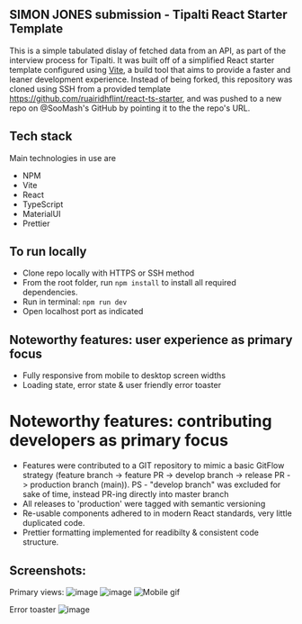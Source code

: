 ## SIMON JONES submission - Tipalti React Starter Template
This is a simple tabulated dislay of fetched data from an API, as part of the interview process for Tipalti.
It was built off of a simplified React starter template configured using [Vite](https://vitejs.dev/guide/), a build tool that aims to provide a faster and leaner development experience.
Instead of being forked, this repository was cloned using SSH from a provided template https://github.com/ruairidhflint/react-ts-starter, and was pushed to a new repo on @SooMash's GitHub by pointing it to the the repo's URL. 

## Tech stack
Main technologies in use are
- NPM
- Vite
- React
- TypeScript
- MaterialUI
- Prettier

## To run locally
- Clone repo locally with HTTPS or SSH method
- From the root folder, run `npm install` to install all required dependencies.
- Run in terminal: `npm run dev`
- Open localhost port as indicated


## Noteworthy features: user experience as primary focus
- Fully responsive from mobile to desktop screen widths
- Loading state, error state & user friendly error toaster

# Noteworthy features: contributing developers as primary focus
- Features were contributed to a GIT repository to mimic a basic GitFlow strategy (feature branch -> feature PR -> develop branch -> release PR -> production branch (main)). PS - "develop branch" was excluded for sake of time, instead PR-ing directly into master branch
- All releases to 'production' were tagged with semantic versioning
- Re-usable components adhered to in modern React standards, very little duplicated code.
- Prettier formatting implemented for readibilty & consistent code structure.


## Screenshots:
Primary views:
![image](https://github.com/user-attachments/assets/45b3d489-0b54-4fda-be2e-d679ad38e280)
![image](https://github.com/user-attachments/assets/5301e0b8-9b46-48ba-8378-b844e642160c)
![Mobile gif](https://github.com/user-attachments/assets/dfd2cf48-67db-4574-b7d0-f4db25e2e2a4)


Error toaster
![image](https://github.com/user-attachments/assets/307ad4c4-76b4-466d-8f52-f1b1d77afef6)
